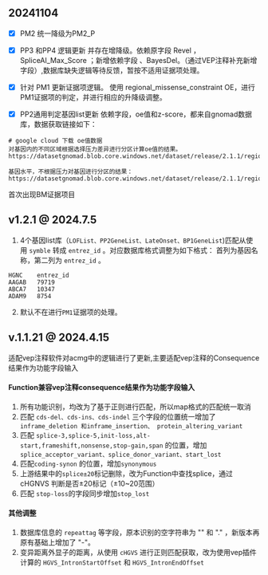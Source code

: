 
## 20241104

- [x] PM2 统一降级为PM2_P

- [x] PP3 和PP4 逻辑更新
  并存在增降级。依赖原字段 Revel ，SpliceAI_Max_Score ；新增依赖字段 、BayesDel。（通过VEP注释补充新增字段）,数据库缺失逻辑等待反馈，暂按不适用证据项处理。

- [x] 针对 PM1 更新证据项逻辑。
    使用 regional_missense_constraint OE，进行PM1证据项的判定，并进行相应的升降级调整。

- [x] PP2通用判定基因list更新
  依赖字段，oe值和z-score，都来自gnomad数据库，数据获取链接如下：
```shell
# google cloud 下载 oe值数据
对基因内的不同区域根据选择压力差异进行分区计算oe值的结果。
https://datasetgnomad.blob.core.windows.net/dataset/release/2.1.1/regional_missense_constraint/gnomAD_v2.1.1_transcripts_with_rmc.tsv

基因水平，不根据压力对基因进行分区的结果：
https://datasetgnomad.blob.core.windows.net/dataset/release/2.1.1/regional_missense_constraint/gnomAD_v2.1.1_transcripts_without_rmc.tsv
```
首次出现BM证据项目


## v1.2.1 @ 2024.7.5
1. 4个基因list库（`LOFList、PP2GeneList、LateOnset、BP1GeneList`)匹配从使用 `symble` 转成 `entrez_id` 。对应数据库格式调整为如下格式：
首列为基因名称，第二列为 `entrez_id` 。
```
HGNC	entrez_id
AAGAB	79719
ABCA7	10347
ADAM9	8754
```
2. 默认不在进行`PM1`证据项的处理。


## v.1.1.21 @ 2024.4.15
适配vep注释软件对acmg中的逻辑进行了更新,主要适配vep注释的Consequence结果作为功能字段输入
#### Function兼容vep注释consequence结果作为功能字段输入
1. 所有功能识别，均改为了基于正则进行匹配，所以map格式的匹配统一取消
2. 匹配 `cds-del、cds-ins、cds-indel` 三个字段的位置统一增加了 `inframe_deletion 和inframe_insertion、 protein_altering_variant`
3. 匹配 `splice-3,splice-5,init-loss,alt-start,frameshift,nonsense,stop-gain,span` 的位置，增加 `splice_acceptor_variant、splice_donor_variant、start_lost`
4. 匹配`coding-synon` 的位置，增加`synonymous`
5. 上游结果中的`splice±20`标记删除，改为Function中查找splice，通过cHGNVS 判断是否±20标记（±10~20范围）
6. 匹配 `stop-loss`的字段同步增加`stop_lost`
#### 其他调整
1. 数据库信息的 `repeattag` 等字段，原本识别的空字符串为 "" 和 "." ，新版本再原有基础上增加了 "-"。
2. 变异距离外显子的距离，从使用 `cHGVS` 进行正则匹配获取，改为使用vep插件计算的 `HGVS_IntronStartOffset` 和 `HGVS_IntronEndOffset`
